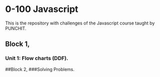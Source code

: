 # 0-100 Javascript

This is the repository with challenges of the Javascript course taught by PUNCHIT.

## Block 1,
### Unit 1: Flow charts (DDF).

##Block 2, 
###Solving Problems.
